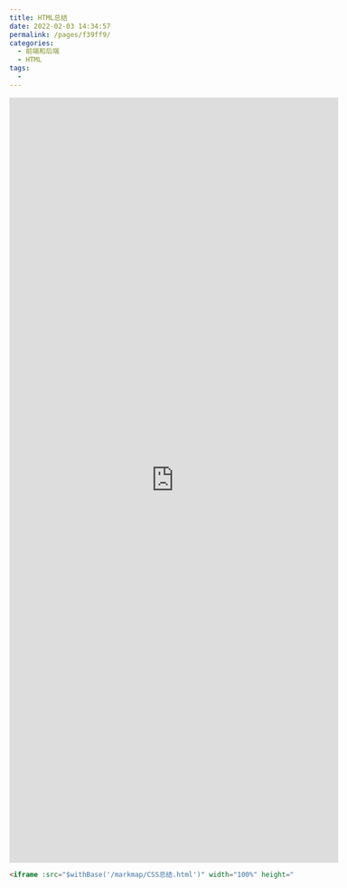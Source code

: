 ```yaml
---
title: HTML总结
date: 2022-02-03 14:34:57
permalink: /pages/f39ff9/
categories:
  - 前端和后端
  - HTML
tags:
  - 
---
```

<iframe id="embed_dom" name="embed_dom" frameborder="0" style="display:block;width:582px; height:1354px;" src="https://www.processon.com/embed/5ca9e100e4b0cfb7342a0b68"></iframe>

```html
<iframe :src="$withBase('/markmap/CSS总结.html')" width="100%" height="400" frameborder="0" scrolling="No" leftmargin="0" topmargin="0"></iframe>
```

